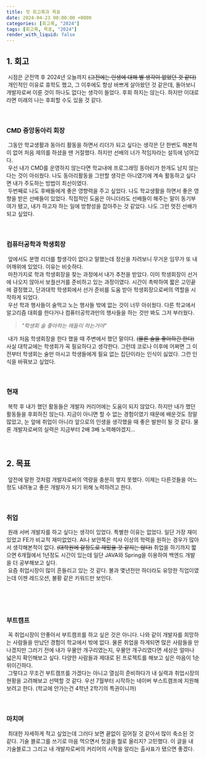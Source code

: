 ```yaml
---
title: 첫 회고록과 목표
date: 2024-04-23 00:00:00 +0800
categories: [회고록, "2024"]
tags: [회고록, 목표, "2024"]
render_with_liquid: false
---
```


## 1. 회고

&nbsp;시점은 군전역 후 2024년 오늘까지 ~~(그전에는 인생에 대해 별 생각이 없었던 것 같다)~~ <br>
&nbsp;개인적인 이유로 휴학도 했고, 그 이후에도 항상 바쁘게 살아왔던 것 같은데, 돌아보니 개발자로써 이룬 것이 하나도 없다는 생각이 들었다. 후회 하지는 않는다. 하지만 이대로라면 미래의 나는 후회할 수도 있을 것 같다.
<br><br><br>

### CMD 중앙동아리 회장
&nbsp;그동안 학교생활과 동아리 활동을 하면서 리더가 되고 싶다는 생각은 단 한번도 해본적이 없어 처음 제의를 하셨을 땐 거절했다. 하지만 선배의 너가 적임자라는 설득에 넘어갔다.<br>
&nbsp;우선 내가 CMD를 운영하지 않는다면 학교내에 프로그래밍 동아리가 한개도 남지 않는다는 것이 아쉬웠다. 나도 동아리활동을 그만할 생각은 아니였기에 계속 활동하고 싶다면 내가 주도하는 방법이 최선이였다.<br>
&nbsp;두번째로 나도 후배들에게 좋은 영향력을 주고 싶었다. 나도 학교생활을 하면서 좋은 영향을 받은 선배들이 있었다. 직접적인 도움은 아니더라도 선배들이 해주는 말이 동기부여가 됐고, 내가 하고자 하는 일에 방향성을 잡아주는 것 같았다. 나도 그런 멋진 선배가 되고 싶었다.<br><br><br>

### 컴퓨터공학과 학생회장
&nbsp;앞에서도 분명 리더를 할생각이 없다고 말했는데 정신을 차려보니 무거운 임무가 또 내 어깨위에 있었다. 이유는 비슷하다.<br>
&nbsp;마찬가지로 학과 학생회장을 찾는 과정에서 내가 추천을 받았다. 이미 학생회장이 선거에 나오지 않아서 보궐선거를 준비하고 있는 과정이였다. 시간이 촉박하여 짧은 고민끝에 결정했고, 단과대학 학생회에서 선거 준비를 도움 받아 학생회장으로써의 역할을 시작하게 되었다.<br>
&nbsp;우선 학과 행사들이 술먹고 노는 행사들 밖에 없는 것이 너무 아쉬웠다. 다른 학교에서 알고리즘 대회를 한다거나 컴퓨터공학과만의 행사들을 하는 것만 봐도 그저 부러웠다.

>  _"학생회 술 좋아하는 애들이 하는거야"_

&nbsp;내가 처음 학생회장을 한다 했을 때 주변에서 했던 말이다. ~~(물론 술을 좋아하긴 한다)~~ 사실 대학교에는 학생회가 꼭 필요하다고 생각한다. 그런데 코로나 이후에 어쩌면 그 이전부터 학생회는 술만 마시고 학생들에게 필요 없는 집단이라는 인식이 싫었다. 그런 인식을 바꿔보고 싶었다.
<br><br><br>

### 현재
&nbsp;복학 후 내가 했던 활동들은 개발자 커리어에는 도움이 되지 않았다. 하지만 내가 했던 활동들을 후회하진 않는다. 지금이 아니면 할 수 없는 경험이였기 때문에 배운것도 정말 많았고, 눈 앞에 취업이 아니라 앞으로의 인생을 생각했을 때 좋은 발판이 될 것 같다. 물론 개발자로써의 실력은 지금부터 2배 3배 노력해야겠지...
<br><br><br>

## 2. 목표
&nbsp;앞전에 말한 것처럼 개발자로써의 역량을 충분히 쌓지 못했다. 이제는 다른것들을 어느정도 내려놓고 좋은 개발자가 되기 위해 노력하려고 한다.
<br><br><br>

### 취업
&nbsp;원래 서버 개발자를 하고 싶다는 생각이 있었다. 특별한 이유는 없었다. 일단 가장 재미있었고 FE가 비교적 재미없었다. AI나 보안쪽은 석사 이상의 학력을 원하는 경우가 많아서 생각해본적이 없다. ~~(대학원에 갈정도로 재밌을 것 같지는 않다)~~ 취업을 하기까지 짧으면 6개월에서 1년정도 시간이 있는데 일단 JAVA와 Spring을 이용하여 백엔드 개발을 더 공부해보고 싶다.<br>
&nbsp;요즘 취업시장이 많이 흔들리고 있는 것 같다. 불과 몇년전만 하더라도 유망한 직업이였는데 이젠 레드오션, 불황 같은 키워드만 보인다.

<br><br><br>

### 부트캠프
&nbsp;꼭 취업시장이 안좋아서 부트캠프를 하고 싶은 것은 아니다. 나와 같이 개발자를 희망하는 사람들을 만났던 경험이 학교에서 밖에 없다. 물론 취업을 하게되면 많은 사람들을 만나겠지만 그러기 전에 내가 우물안 개구리였는지, 우물안 개구리였다면 세상은 얼마나 넓은지 확인해보고 싶다. 다양한 사람들과 제대로 된 프로젝트를 해보고 싶은 마음이 1순위이긴하다.<br>
&nbsp;그렇다고 무조건 부트캠프를 가겠다는 아니고 열심히 준비하다가 내 실력과 취업시장의 현황을 고려해보고 선택할 것 같다. 우선 7월부터 시작하는 네이버 부스트캠프에 지원해 보려고 한다. (학교에 안가는건 4학년 2학기의 특권이니까)
<br><br><br>


### 마치며
&nbsp;최대한 자세하게 적고 싶었는데 그러다 보면 끝없이 길어질 것 같아서 많이 축소된 것 같다. 기술 블로그를 쓰기로 마음 먹으면서 첫글을 뭘로 올리지? 고민했다. 이 글을 내 기술블로그 그리고 내 개발자로써의 커리어의 시작을 알리는 출사표가 됐으면 좋겠다.